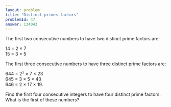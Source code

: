 ```yaml
---
layout: problem
title: "Distinct primes factors"
problemId: 47
answer: 134043
---
```

The first two consecutive numbers to have two distinct prime factors are:

14 = 2 × 7  
15 = 3 × 5

The first three consecutive numbers to have three distinct prime factors are:

644 = 2² × 7 × 23  
645 = 3 × 5 × 43  
646 = 2 × 17 × 19.

Find the first four consecutive integers to have four distinct prime factors. What is the first of these numbers?